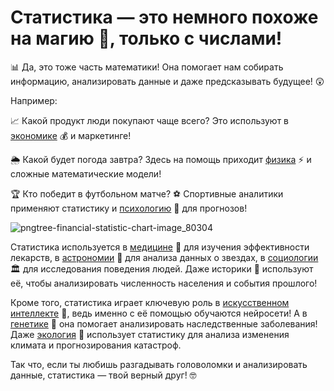 # Статистика — это немного похоже на магию 🔮, только с числами! 
📊 Да, это тоже часть математики! Она помогает нам собирать информацию, анализировать данные и даже предсказывать будущее! 😲

Например:

📈 Какой продукт люди покупают чаще всего? Это используют в [экономике](./экономика.md) 💰 и маркетинге!

🌦️ Какой будет погода завтра? Здесь на помощь приходит [физика](./физика.md) ⚡ и сложные математические модели!

🏆 Кто победит в футбольном матче? ⚽ Спортивные аналитики применяют статистику и [психологию](./психология.md) 🧠 для прогнозов!

![pngtree-financial-statistic-chart-image_80304](https://github.com/user-attachments/assets/70bf8b6e-4d9a-4111-9d9b-01372213c1ba)

Статистика используется в [медицине](./медицина.md) 🏥 для изучения эффективности лекарств, в [астрономии](./астрономия.md) 🌌 для анализа данных о звездах, в [социологии](./социология.md) 🏛️ для исследования поведения людей. Даже историки 📜 используют её, чтобы анализировать численность населения и события прошлого!

Кроме того, статистика играет ключевую роль в [искусственном интеллекте](./искусственный-интеллект.md) 🤖, ведь именно с её помощью обучаются нейросети! А в [генетике](./генетика.md) 🧬 она помогает анализировать наследственные заболевания! Даже [экология](./экология.md) 🌱 использует статистику для анализа изменения климата и прогнозирования катастроф.

Так что, если ты любишь разгадывать головоломки и анализировать данные, статистика — твой верный друг! 🤓

